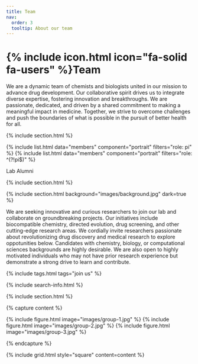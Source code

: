 ```yaml
---
title: Team
nav:
  order: 3
  tooltip: About our team
---
```


# {% include icon.html icon="fa-solid fa-users" %}Team

We are a dynamic team of chemists and biologists united in our mission to advance drug development. Our collaborative spirit drives us to integrate diverse expertise, fostering innovation and breakthroughs. We are passionate, dedicated, and driven by a shared commitment to making a meaningful impact in medicine. Together, we strive to overcome challenges and push the boundaries of what is possible in the pursuit of better health for all.

{% include section.html %}

{% include list.html data="members" component="portrait" filters="role: pi" %}
{% include list.html data="members" component="portrait" filters="role: ^(?!pi$)" %}

Lab Alumni

{% include section.html %}

{% include section.html background="images/background.jpg" dark=true %}

We are seeking innovative and curious researchers to join our lab and collaborate on groundbreaking projects. Our initiatives include biocompatible chemistry, directed evolution, drug screening, and other cutting-edge research areas. We cordially invite researchers passionate about revolutionizing drug discovery and medical research to explore oppotunities below. Candidates with chemistry, biology, or computational sciences backgrounds are highly desirable. We are also open to highly motivated individuals who may not have prior research experience but demonstrate a strong drive to learn and contribute.

{% include tags.html tags="join us" %}

{% include search-info.html %}

{% include section.html %}

{% capture content %}

{% include figure.html image="images/group-1.jpg" %}
{% include figure.html image="images/group-2.jpg" %}
{% include figure.html image="images/group-3.jpg" %}

{% endcapture %}

{% include grid.html style="square" content=content %}
